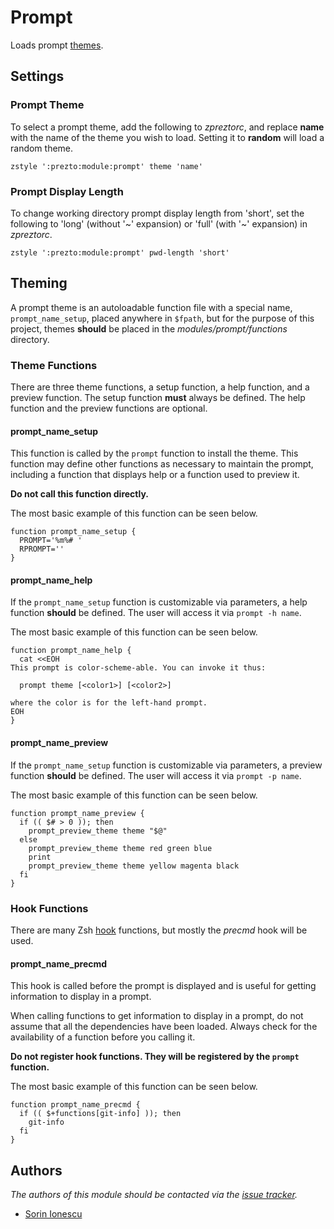 Prompt
======

Loads prompt [themes][1].

Settings
--------

### Prompt Theme

To select a prompt theme, add the following to *zpreztorc*, and replace **name**
with the name of the theme you wish to load. Setting it to **random** will load
a random theme.

    zstyle ':prezto:module:prompt' theme 'name'

### Prompt Display Length

To change working directory prompt display length from 'short', set the
following to 'long' (without '~' expansion) or 'full' (with '~' expansion)
in *zpreztorc*.

    zstyle ':prezto:module:prompt' pwd-length 'short'

Theming
-------

A prompt theme is an autoloadable function file with a special name,
`prompt_name_setup`, placed anywhere in `$fpath`, but for the purpose of this
project, themes **should** be placed in the *modules/prompt/functions*
directory.

### Theme Functions

There are three theme functions, a setup function, a help function, and
a preview function. The setup function **must** always be defined. The help
function and the preview functions are optional.

#### prompt_name_setup

This function is called by the `prompt` function to install the theme. This
function may define other functions as necessary to maintain the prompt,
including a function that displays help or a function used to preview it.

**Do not call this function directly.**

The most basic example of this function can be seen below.

    function prompt_name_setup {
      PROMPT='%m%# '
      RPROMPT=''
    }

#### prompt_name_help

If the `prompt_name_setup` function is customizable via parameters, a help
function **should** be defined. The user will access it via `prompt -h name`.

The most basic example of this function can be seen below.

    function prompt_name_help {
      cat <<EOH
    This prompt is color-scheme-able. You can invoke it thus:

      prompt theme [<color1>] [<color2>]

    where the color is for the left-hand prompt.
    EOH
    }

#### prompt_name_preview

If the `prompt_name_setup` function is customizable via parameters, a preview
function **should** be defined. The user will access it via `prompt -p name`.

The most basic example of this function can be seen below.

    function prompt_name_preview {
      if (( $# > 0 )); then
        prompt_preview_theme theme "$@"
      else
        prompt_preview_theme theme red green blue
        print
        prompt_preview_theme theme yellow magenta black
      fi
    }

### Hook Functions

There are many Zsh [hook][2] functions, but mostly the *precmd* hook will be
used.

#### prompt_name_precmd

This hook is called before the prompt is displayed and is useful for getting
information to display in a prompt.

When calling functions to get information to display in a prompt, do not assume
that all the dependencies have been loaded. Always check for the availability of
a function before you calling it.

**Do not register hook functions. They will be registered by the `prompt` function.**

The most basic example of this function can be seen below.

    function prompt_name_precmd {
      if (( $+functions[git-info] )); then
        git-info
      fi
    }

Authors
-------

*The authors of this module should be contacted via the [issue tracker][3].*

  - [Sorin Ionescu](https://github.com/sorin-ionescu)

[1]: http://zsh.sourceforge.net/Doc/Release/User-Contributions.html#Prompt-Themes
[2]: http://zsh.sourceforge.net/Doc/Release/Functions.html#Hook-Functions
[3]: https://github.com/sorin-ionescu/prezto/issues

